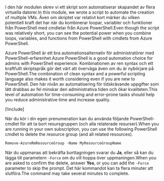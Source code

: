 <span data-ttu-id="5819e-101">I den här modulen skrev vi ett skript som automatiserar skapandet av flera virtuella datorer.</span><span class="sxs-lookup"><span data-stu-id="5819e-101">In this module, we wrote a script to automate the creation of multiple VMs.</span></span> <span data-ttu-id="5819e-102">Även om skriptet var relativt kort märker du vilken potentiell kraft det har när du kombinerar loopar, variabler och funktioner från PowerShell med cmdletar från Azure PowerShell.</span><span class="sxs-lookup"><span data-stu-id="5819e-102">Even though the script was relatively short, you can see the potential power when you combine loops, variables, and functions from PowerShell with cmdlets from Azure PowerShell.</span></span>

<span data-ttu-id="5819e-103">Azure PowerShell är ett bra automationsalternativ för administratörer med PowerShell-erfarenhet.</span><span class="sxs-lookup"><span data-stu-id="5819e-103">Azure PowerShell is a good automation choice for admins with PowerShell experience.</span></span> <span data-ttu-id="5819e-104">Kombinationen av ren syntax och ett kraftfullt skriptspråk gör det värt att överväga även om du är nybörjare på PowerShell.</span><span class="sxs-lookup"><span data-stu-id="5819e-104">The combination of clean syntax and a powerful scripting language also makes it worth considering even if you are new to PowerShell.</span></span> <span data-ttu-id="5819e-105">Den här nivån av automatisering för tidskrävande uppgifter som lätt drabbas av fel minskar den administrativa tiden och ökar kvaliteten.</span><span class="sxs-lookup"><span data-stu-id="5819e-105">This level of automation for time-consuming and error-prone tasks should help you reduce administrative time and increase quality.</span></span>

<!-- Cleanup sandbox -->
[!include[](../../../includes/azure-sandbox-cleanup.md)]

<span data-ttu-id="5819e-106">När du kör i din egen prenumeration kan du använda följande PowerShell-cmdlet för att ta bort resursgruppen (och alla relaterade resurser).</span><span class="sxs-lookup"><span data-stu-id="5819e-106">When you are running in your own subscription, you can use the following PowerShell cmdlet to delete the resource group (and all related resources).</span></span>

```powershell
Remove-AzureRmResourceGroup -Name MyResourceGroupName
```

<span data-ttu-id="5819e-107">När du uppmanas att bekräfta borttagningen svarar du **Ja**, eller så kan du lägga till parametern `-Force` om du vill hoppa över uppmaningen.</span><span class="sxs-lookup"><span data-stu-id="5819e-107">When you are asked to confirm the delete, answer **Yes**, or you can add the `-Force` parameter to skip the prompt.</span></span> <span data-ttu-id="5819e-108">Det här kommandot kan ta flera minuter att slutföra.</span><span class="sxs-lookup"><span data-stu-id="5819e-108">The command may take several minutes to complete.</span></span>